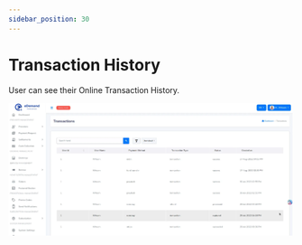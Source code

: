 ```yaml
---
sidebar_position: 30
---
```

# Transaction History

User can see their Online Transaction History.

![Transaction History](../../static/img/adminPanel/admin_transaction_history.webp)
